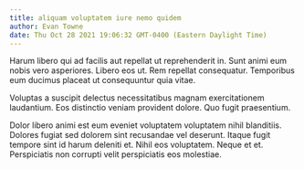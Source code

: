 ```yaml
---
title: aliquam voluptatem iure nemo quidem
author: Evan Towne
date: Thu Oct 28 2021 19:06:32 GMT-0400 (Eastern Daylight Time)
---
```

Harum libero qui ad facilis aut repellat ut reprehenderit in. Sunt animi eum nobis vero asperiores. Libero eos ut. Rem repellat consequatur. Temporibus eum ducimus placeat ut consequuntur quia vitae.

 Voluptas a suscipit delectus necessitatibus magnam exercitationem laudantium. Eos distinctio veniam provident dolore. Quo fugit praesentium.

 Dolor libero animi est eum eveniet voluptatem voluptatem nihil blanditiis. Dolores fugiat sed dolorem sint recusandae vel deserunt. Itaque fugit tempore sint id harum deleniti et. Nihil eos voluptatem. Neque et et. Perspiciatis non corrupti velit perspiciatis eos molestiae.
